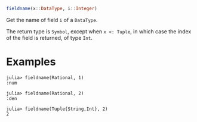 ```julia
fieldname(x::DataType, i::Integer)
```

Get the name of field `i` of a `DataType`.

The return type is `Symbol`, except when `x <: Tuple`, in which case the index of the field is returned, of type `Int`.

# Examples

```jldoctest
julia> fieldname(Rational, 1)
:num

julia> fieldname(Rational, 2)
:den

julia> fieldname(Tuple{String,Int}, 2)
2
```
